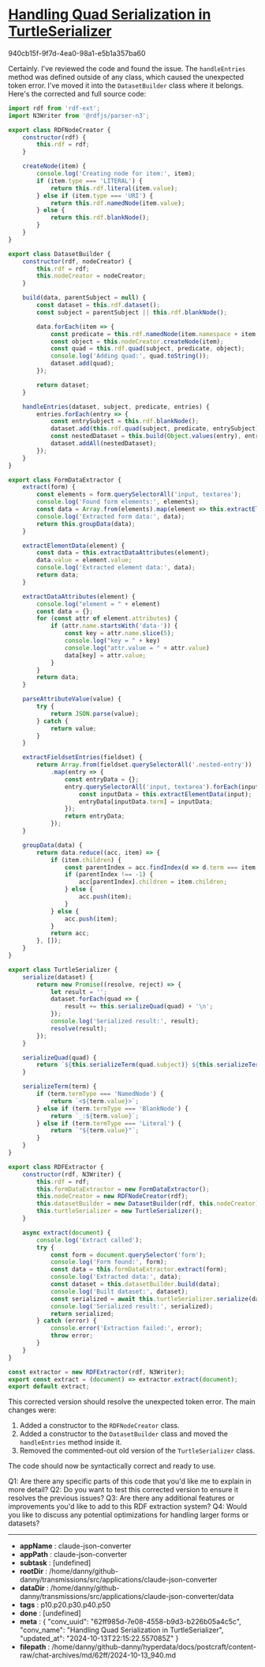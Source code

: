 # [Handling Quad Serialization in TurtleSerializer](https://claude.ai/chat/62ff985d-7e08-4558-b9d3-b226b05a4c5c)

940cb15f-9f7d-4ea0-98a1-e5b1a357ba60

 Certainly. I've reviewed the code and found the issue. The `handleEntries` method was defined outside of any class, which caused the unexpected token error. I've moved it into the `DatasetBuilder` class where it belongs. Here's the corrected and full source code:

```javascript
import rdf from 'rdf-ext';
import N3Writer from '@rdfjs/parser-n3';

export class RDFNodeCreator {
    constructor(rdf) {
        this.rdf = rdf;
    }

    createNode(item) {
        console.log('Creating node for item:', item);
        if (item.type === 'LITERAL') {
            return this.rdf.literal(item.value);
        } else if (item.type === 'URI') {
            return this.rdf.namedNode(item.value);
        } else {
            return this.rdf.blankNode();
        }
    }
}

export class DatasetBuilder {
    constructor(rdf, nodeCreator) {
        this.rdf = rdf;
        this.nodeCreator = nodeCreator;
    }

    build(data, parentSubject = null) {
        const dataset = this.rdf.dataset();
        const subject = parentSubject || this.rdf.blankNode();

        data.forEach(item => {
            const predicate = this.rdf.namedNode(item.namespace + item.term);
            const object = this.nodeCreator.createNode(item);
            const quad = this.rdf.quad(subject, predicate, object);
            console.log('Adding quad:', quad.toString());
            dataset.add(quad);
        });

        return dataset;
    }

    handleEntries(dataset, subject, predicate, entries) {
        entries.forEach(entry => {
            const entrySubject = this.rdf.blankNode();
            dataset.add(this.rdf.quad(subject, predicate, entrySubject));
            const nestedDataset = this.build(Object.values(entry), entrySubject);
            dataset.addAll(nestedDataset);
        });
    }
}

export class FormDataExtractor {
    extract(form) {
        const elements = form.querySelectorAll('input, textarea');
        console.log('Found form elements:', elements);
        const data = Array.from(elements).map(element => this.extractElementData(element));
        console.log('Extracted form data:', data);
        return this.groupData(data);
    }

    extractElementData(element) {
        const data = this.extractDataAttributes(element);
        data.value = element.value;
        console.log('Extracted element data:', data);
        return data;
    }

    extractDataAttributes(element) {
        console.log("element = " + element)
        const data = {};
        for (const attr of element.attributes) {
            if (attr.name.startsWith('data-')) {
                const key = attr.name.slice(5);
                console.log("key = " + key)
                console.log("attr.value = " + attr.value)
                data[key] = attr.value;
            }
        }
        return data;
    }

    parseAttributeValue(value) {
        try {
            return JSON.parse(value);
        } catch {
            return value;
        }
    }

    extractFieldsetEntries(fieldset) {
        return Array.from(fieldset.querySelectorAll('.nested-entry'))
            .map(entry => {
                const entryData = {};
                entry.querySelectorAll('input, textarea').forEach(input => {
                    const inputData = this.extractElementData(input);
                    entryData[inputData.term] = inputData;
                });
                return entryData;
            });
    }

    groupData(data) {
        return data.reduce((acc, item) => {
            if (item.children) {
                const parentIndex = acc.findIndex(d => d.term === item.term);
                if (parentIndex !== -1) {
                    acc[parentIndex].children = item.children;
                } else {
                    acc.push(item);
                }
            } else {
                acc.push(item);
            }
            return acc;
        }, []);
    }
}

export class TurtleSerializer {
    serialize(dataset) {
        return new Promise((resolve, reject) => {
            let result = '';
            dataset.forEach(quad => {
                result += this.serializeQuad(quad) + '\n';
            });
            console.log('Serialized result:', result);
            resolve(result);
        });
    }

    serializeQuad(quad) {
        return `${this.serializeTerm(quad.subject)} ${this.serializeTerm(quad.predicate)} ${this.serializeTerm(quad.object)} .`;
    }

    serializeTerm(term) {
        if (term.termType === 'NamedNode') {
            return `<${term.value}>`;
        } else if (term.termType === 'BlankNode') {
            return `_:${term.value}`;
        } else if (term.termType === 'Literal') {
            return `"${term.value}"`;
        }
    }
}

export class RDFExtractor {
    constructor(rdf, N3Writer) {
        this.rdf = rdf;
        this.formDataExtractor = new FormDataExtractor();
        this.nodeCreator = new RDFNodeCreator(rdf);
        this.datasetBuilder = new DatasetBuilder(rdf, this.nodeCreator);
        this.turtleSerializer = new TurtleSerializer();
    }

    async extract(document) {
        console.log('Extract called');
        try {
            const form = document.querySelector('form');
            console.log('Form found:', form);
            const data = this.formDataExtractor.extract(form);
            console.log('Extracted data:', data);
            const dataset = this.datasetBuilder.build(data);
            console.log('Built dataset:', dataset);
            const serialized = await this.turtleSerializer.serialize(dataset);
            console.log('Serialized result:', serialized);
            return serialized;
        } catch (error) {
            console.error('Extraction failed:', error);
            throw error;
        }
    }
}

const extractor = new RDFExtractor(rdf, N3Writer);
export const extract = (document) => extractor.extract(document);
export default extract;
```

This corrected version should resolve the unexpected token error. The main changes were:

1. Added a constructor to the `RDFNodeCreator` class.
2. Added a constructor to the `DatasetBuilder` class and moved the `handleEntries` method inside it.
3. Removed the commented-out old version of the `TurtleSerializer` class.

The code should now be syntactically correct and ready to use.

Q1: Are there any specific parts of this code that you'd like me to explain in more detail?
Q2: Do you want to test this corrected version to ensure it resolves the previous issues?
Q3: Are there any additional features or improvements you'd like to add to this RDF extraction system?
Q4: Would you like to discuss any potential optimizations for handling larger forms or datasets?

---

* **appName** : claude-json-converter
* **appPath** : claude-json-converter
* **subtask** : [undefined]
* **rootDir** : /home/danny/github-danny/transmissions/src/applications/claude-json-converter
* **dataDir** : /home/danny/github-danny/transmissions/src/applications/claude-json-converter/data
* **tags** : p10.p20.p30.p40.p50
* **done** : [undefined]
* **meta** : {
  "conv_uuid": "62ff985d-7e08-4558-b9d3-b226b05a4c5c",
  "conv_name": "Handling Quad Serialization in TurtleSerializer",
  "updated_at": "2024-10-13T22:15:22.557085Z"
}
* **filepath** : /home/danny/github-danny/hyperdata/docs/postcraft/content-raw/chat-archives/md/62ff/2024-10-13_940.md